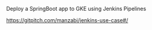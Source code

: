 
Deploy a SpringBoot app to GKE using Jenkins Pipelines

https://gitpitch.com/manzabi/jenkins-use-case#/
